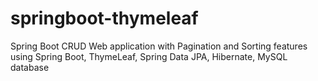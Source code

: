 # springboot-thymeleaf
Spring Boot CRUD Web application with Pagination and Sorting features using Spring Boot, ThymeLeaf, Spring Data JPA, Hibernate, MySQL database
